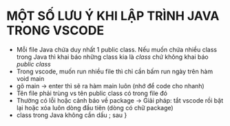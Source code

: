 # MỘT SỐ LƯU Ý KHI LẬP TRÌNH JAVA TRONG VSCODE

- Mỗi file Java chứa duy nhất 1 public class. Nếu muốn chứa nhiều class trong Java thì khai báo những class kia là *class* chứ không khai báo *public class*
- Trong vscode, muốn run nhiều file thì chỉ cần bấm run ngày trên hàm void main
- gõ main -> enter thì sẽ ra hàm main luôn (nhớ để code cho nhanh)
- Tên file phải trùng vs tên public class có trong file đó
- Thường có lỗi hoặc cảnh báo về package -> Giải pháp: tắt vscode rồi bật lại hoặc xóa luôn dòng đầu tiên (dòng có chữ package)
- class trong Java không cần dấu ; sau }